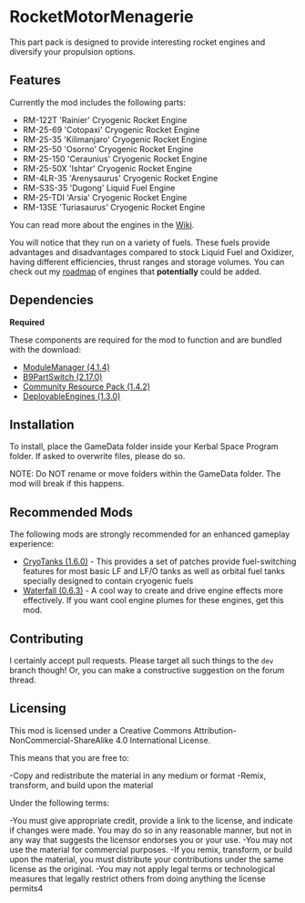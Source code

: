 # RocketMotorMenagerie
 
This part pack is designed to provide interesting rocket engines and diversify your propulsion options.

Features
----
Currently the mod includes the following parts:
* RM-122T 'Rainier' Cryogenic Rocket Engine
* RM-25-69 'Cotopaxi' Cryogenic Rocket Engine
* RM-25-35 'Kilimanjaro' Cryogenic Rocket Engine
* RM-25-50 'Osorno' Cryogenic Rocket Engine
* RM-25-150 'Ceraunius' Cryogenic Rocket Engine
* RM-25-50X 'Ishtar' Cryogenic Rocket Engine
* RM-4LR-35 'Arenysaurus' Cryogenic Rocket Engine
* RM-S3S-35 'Dugong' Liquid Fuel Engine
* RM-25-TDI 'Arsia' Cryogenic Rocket Engine
* RM-13SE 'Turiasaurus' Cryogenic Rocket Engine

You can read more about the engines in the [Wiki](https://github.com/EStreetRockets/RocketMotorMenagerie/wiki).

You will notice that they run on a variety of fuels. These fuels provide advantages and disadvantages compared to stock Liquid Fuel and Oxidizer, having different efficiencies, thrust ranges and storage volumes. You can check out my [roadmap](https://trello.com/b/22sCynUl/engine-pack-roadmap) of engines that **potentially** could be added.

Dependencies
----
**Required**

These components are required for the mod to function and are bundled with the download:

* [ModuleManager (4.1.4)](https://github.com/sarbian/ModuleManager)
* [B9PartSwitch (2.17.0)](https://github.com/blowfishpro/B9PartSwitch)
* [Community Resource Pack (1.4.2)](https://github.com/BobPalmer/CommunityResourcePack)
* [DeployableEngines (1.3.0)](https://github.com/post-kerbin-mining-corporation/DeployableEngines)

Installation
----
To install, place the GameData folder inside your Kerbal Space Program folder. If asked to overwrite files, please do so.

NOTE: Do NOT rename or move folders within the GameData folder. The mod will break if this happens.

Recommended Mods
----
The following mods are strongly recommended for an enhanced gameplay experience:
* [CryoTanks (1.6.0)](https://forum.kerbalspaceprogram.com/index.php?/topic/195042-111x-cryotanks-liquid-hydrogen-storage-and-management-feb-21-2021/) - This provides a set of patches provide fuel-switching features for most basic LF and LF/O tanks as well as orbital fuel tanks specially designed to contain cryogenic fuels
* [Waterfall (0.6.3)](https://forum.kerbalspaceprogram.com/index.php?/topic/196309-111x-waterfall-a-framework-for-continuous-mesh-driven-engine-effects-march-26/) - A cool  way to create and drive engine effects more effectively. If you want cool engine plumes for these engines, get this mod.

Contributing
----
I certainly accept pull requests. Please target all such things to the `dev` branch though! Or, you can make a constructive suggestion on the forum thread.

Licensing
----
This mod is licensed under a Creative Commons Attribution-NonCommercial-ShareAlike 4.0 International License.

This means that you are free to:

-Copy and redistribute the material in any medium or format -Remix, transform, and build upon the material

Under the following terms:

-You must give appropriate credit, provide a link to the license, and indicate if changes were made. You may do so in any reasonable manner, but not in any way that suggests the licensor endorses you or your use. -You may not use the material for commercial purposes. -If you remix, transform, or build upon the material, you must distribute your contributions under the same license as the original. -You may not apply legal terms or technological measures that legally restrict others from doing anything the license permits4
